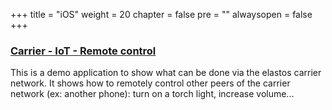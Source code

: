 +++
title = "iOS"
weight = 20
chapter = false
pre = ""
alwaysopen = false
+++

### [Carrier - IoT - Remote control](https://github.com/elastos/Elastos.NET.Carrier.Demo.Remoter.iOS)

This is a demo application to show what can be done via the elastos carrier network. It shows how to remotely control other peers of the carrier network (ex: another phone): turn on a torch light, increase volume...
